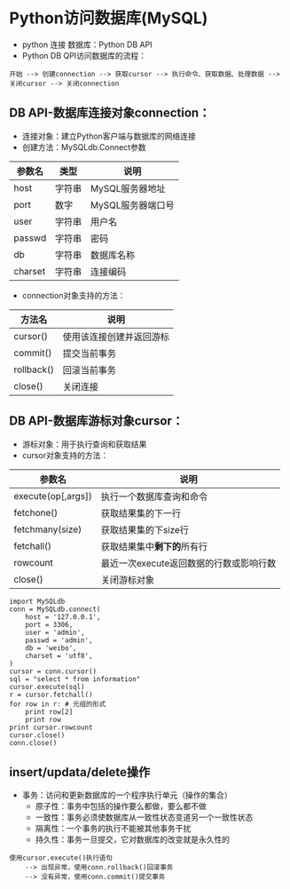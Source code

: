 Python访问数据库(MySQL)
========
* python 连接 数据库：Python DB API<br>
* Python DB QPI访问数据库的流程：
```
开始 --> 创建connection --> 获取cursor --> 执行命令、获取数据、处理数据 --> 关闭cursor --> 关闭connection
```
## DB API-数据库连接对象connection：
* 连接对象：建立Python客户端与数据库的网络连接
* 创建方法：MySQLdb.Connect参数

参数名|类型|说明
-----|----|----
host|字符串|MySQL服务器地址
port|数字|MySQL服务器端口号
user|字符串|用户名
passwd|字符串|密码
db|字符串|数据库名称
charset|字符串|连接编码

* connection对象支持的方法：

方法名|说明
-----|----
cursor()|使用该连接创建并返回游标
commit()|提交当前事务
rollback()|回滚当前事务
close()|关闭连接

## DB API-数据库游标对象cursor：
* 游标对象：用于执行查询和获取结果
* cursor对象支持的方法：

参数名|说明
-----|----
execute(op[,args])|执行一个数据库查询和命令
fetchone()|获取结果集的下一行
fetchmany(size)|获取结果集的下size行
fetchall()|获取结果集中**剩下的**所有行
rowcount|最近一次execute返回数据的行数或影响行数
close()|关闭游标对象

```
import MySQLdb
conn = MySQLdb.connect(
    host = '127.0.0.1',
    port = 3306,
    user = 'admin',
    passwd = 'admin',
    db = 'weibo',
    charset = 'utf8',
)
cursor = conn.cursor()
sql = "select * from information"
cursor.execute(sql)
r = cursor.fetchall()
for row in r: # 元组的形式
    print row[2]
    print row
print cursor.rowcount
cursor.close()
conn.close()
```
## insert/updata/delete操作
* 事务：访问和更新数据库的一个程序执行单元（操作的集合）
    * 原子性：事务中包括的操作要么都做，要么都不做
    * 一致性：事务必须使数据库从一致性状态变道另一个一致性状态
    * 隔离性：一个事务的执行不能被其他事务干扰
    * 持久性：事务一旦提交，它对数据库的改变就是永久性的

```
使用cursor.execute()执行语句
    --> 出现异常，使用conn.rollback()回滚事务
    --> 没有异常，使用conn.commit()提交事务
```

